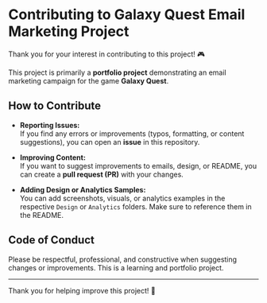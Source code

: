 # Contributing to Galaxy Quest Email Marketing Project

Thank you for your interest in contributing to this project! 🎮

This project is primarily a **portfolio project** demonstrating an email marketing campaign for the game **Galaxy Quest**.  

## How to Contribute

- **Reporting Issues:**  
  If you find any errors or improvements (typos, formatting, or content suggestions), you can open an **issue** in this repository.

- **Improving Content:**  
  If you want to suggest improvements to emails, design, or README, you can create a **pull request (PR)** with your changes.

- **Adding Design or Analytics Samples:**  
  You can add screenshots, visuals, or analytics examples in the respective `Design` or `Analytics` folders. Make sure to reference them in the README.

## Code of Conduct

Please be respectful, professional, and constructive when suggesting changes or improvements. This is a learning and portfolio project.

---

Thank you for helping improve this project! 🚀
